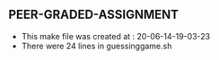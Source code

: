 ## PEER-GRADED-ASSIGNMENT
- This make file was created at :  20-06-14-19-03-23
- There were 24 lines in guessinggame.sh
